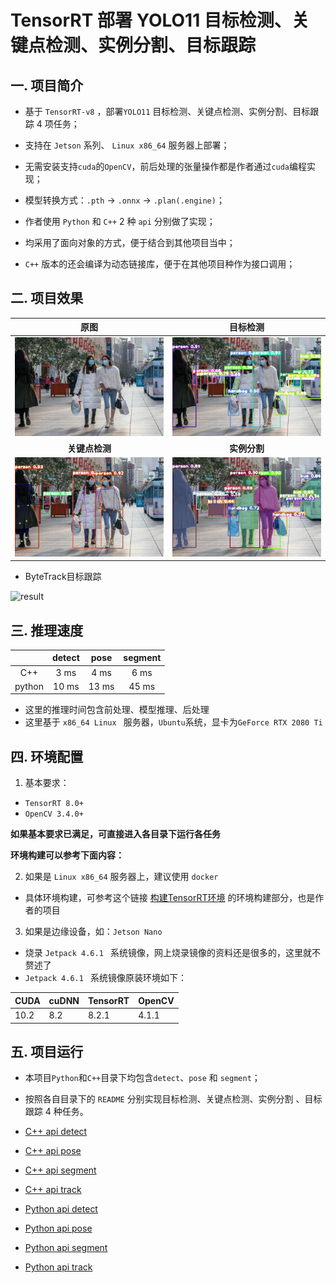 # TensorRT 部署 YOLO11 目标检测、关键点检测、实例分割、目标跟踪

## 一. 项目简介

- 基于 `TensorRT-v8` ，部署`YOLO11` 目标检测、关键点检测、实例分割、目标跟踪 4 项任务；
- 支持在 `Jetson` 系列、 `Linux x86_64` 服务器上部署；

- 无需安装支持`cuda`的`OpenCV`，前后处理的张量操作都是作者通过`cuda`编程实现；
- 模型转换方式：`.pth` -> `.onnx` -> `.plan(.engine)`；
- 作者使用 `Python` 和 `C++` 2 种 `api` 分别做了实现；
- 均采用了面向对象的方式，便于结合到其他项目当中；
- `C++` 版本的还会编译为动态链接库，便于在其他项目种作为接口调用；

## 二. 项目效果

|               原图                |               目标检测                |
| :-------------------------------: | :-----------------------------------: |
|      ![004](assets/005.jpeg)      | ![004_detect](assets/005_detect.jpeg) |
|          **关键点检测**           |             **实例分割**              |
| ![004_pose](assets/005_pose.jpeg) |    ![004_seg](assets/005_seg.jpeg)    |

- ByteTrack目标跟踪

![result](./assets/result.gif)

## 三. 推理速度

|        | detect | pose  | segment |
| :----: | :----: | :---: | :-----: |
|  C++   |  3 ms  | 4 ms  |  6 ms   |
| python | 10 ms  | 13 ms |  45 ms  |

- 这里的推理时间包含前处理、模型推理、后处理
- 这里基于 `x86_64 Linux ` 服务器，`Ubuntu`系统，显卡为`GeForce RTX 2080 Ti`

## 四. 环境配置

1. 基本要求：

- `TensorRT 8.0+`
- `OpenCV 3.4.0+`

**如果基本要求已满足，可直接进入各目录下运行各任务**

**环境构建可以参考下面内容：**

2. 如果是 `Linux x86_64` 服务器上，建议使用 `docker`

- 具体环境构建，可参考这个链接 [构建TensorRT环境](https://github.com/emptysoal/tensorrt-experiment) 的环境构建部分，也是作者的项目

3. 如果是边缘设备，如：`Jetson Nano`

- 烧录 `Jetpack 4.6.1 ` 系统镜像，网上烧录镜像的资料还是很多的，这里就不赘述了
- `Jetpack 4.6.1 ` 系统镜像原装环境如下：

| CUDA | cuDNN | TensorRT | OpenCV |
| ---- | ----- | -------- | ------ |
| 10.2 | 8.2   | 8.2.1    | 4.1.1  |

## 五. 项目运行

- 本项目`Python`和`C++`目录下均包含`detect`、`pose` 和 `segment`；
- 按照各自目录下的 `README` 分别实现目标检测、关键点检测、实例分割 、目标跟踪 4 种任务。

- [C++ api detect](https://github.com/emptysoal/TensorRT-YOLO11/tree/main/C%2B%2B/detect)
- [C++ api pose](https://github.com/emptysoal/TensorRT-YOLO11/tree/main/C%2B%2B/pose)
- [C++ api segment](https://github.com/emptysoal/TensorRT-YOLO11/tree/main/C%2B%2B/segment)
- [C++ api track](https://github.com/emptysoal/TensorRT-YOLO11/tree/main/C%2B%2B/)
- [Python api detect](https://github.com/emptysoal/TensorRT-YOLO11/tree/main/python/detect)
- [Python api pose](https://github.com/emptysoal/TensorRT-YOLO11/tree/main/python/pose)
- [Python api segment](https://github.com/emptysoal/TensorRT-YOLO11/tree/main/python/segment)
- [Python api track](https://github.com/emptysoal/TensorRT-YOLO11/tree/main/python)
